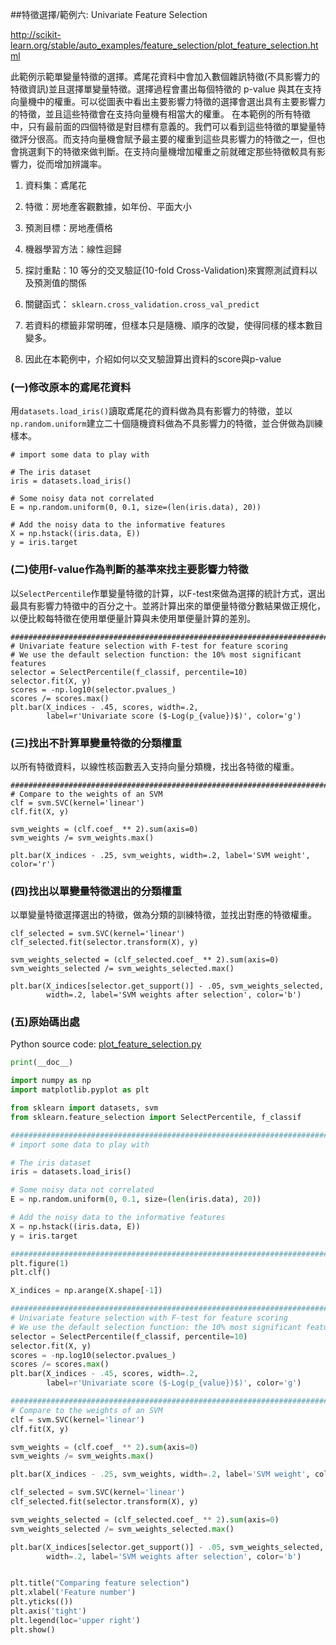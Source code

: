 ##特徵選擇/範例六: Univariate Feature Selection

http://scikit-learn.org/stable/auto_examples/feature_selection/plot_feature_selection.html


此範例示範單變量特徵的選擇。鳶尾花資料中會加入數個雜訊特徵(不具影響力的特徵資訊)並且選擇單變量特徵。選擇過程會畫出每個特徵的 p-value 與其在支持向量機中的權重。可以從圖表中看出主要影響力特徵的選擇會選出具有主要影響力的特徵，並且這些特徵會在支持向量機有相當大的權重。
在本範例的所有特徵中，只有最前面的四個特徵是對目標有意義的。我們可以看到這些特徵的單變量特徵評分很高。而支持向量機會賦予最主要的權重到這些具影響力的特徵之一，但也會挑選剩下的特徵來做判斷。在支持向量機增加權重之前就確定那些特徵較具有影響力，從而增加辨識率。

1. 資料集：鳶尾花
2. 特徵：房地產客觀數據，如年份、平面大小
3. 預測目標：房地產價格
4. 機器學習方法：線性迴歸
5. 探討重點：10 等分的交叉驗証(10-fold Cross-Validation)來實際測試資料以及預測值的關係
6. 關鍵函式： `sklearn.cross_validation.cross_val_predict`


1. 若資料的標籤非常明確，但樣本只是隨機、順序的改變，使得同樣的樣本數目變多。
2. 因此在本範例中，介紹如何以交叉驗證算出資料的score與p-value

### (一)修改原本的鳶尾花資料

用`datasets.load_iris()`讀取鳶尾花的資料做為具有影響力的特徵，並以`np.random.uniform`建立二十個隨機資料做為不具影響力的特徵，並合併做為訓練樣本。
```###############################################################################
# import some data to play with

# The iris dataset
iris = datasets.load_iris()

# Some noisy data not correlated
E = np.random.uniform(0, 0.1, size=(len(iris.data), 20))

# Add the noisy data to the informative features
X = np.hstack((iris.data, E))
y = iris.target
```

### (二)使用f-value作為判斷的基準來找主要影響力特徵

以`SelectPercentile`作單變量特徵的計算，以F-test來做為選擇的統計方式，選出最具有影響力特徵中的百分之十。並將計算出來的單便量特徵分數結果做正規化，以便比較每特徵在使用單便量計算與未使用單便量計算的差別。
```
###############################################################################
# Univariate feature selection with F-test for feature scoring
# We use the default selection function: the 10% most significant features
selector = SelectPercentile(f_classif, percentile=10)
selector.fit(X, y)
scores = -np.log10(selector.pvalues_)
scores /= scores.max()
plt.bar(X_indices - .45, scores, width=.2,
        label=r'Univariate score ($-Log(p_{value})$)', color='g')
```
### (三)找出不計算單變量特徵的分類權重

以所有特徵資料，以線性核函數丟入支持向量分類機，找出各特徵的權重。
```
###############################################################################
# Compare to the weights of an SVM
clf = svm.SVC(kernel='linear')
clf.fit(X, y)

svm_weights = (clf.coef_ ** 2).sum(axis=0)
svm_weights /= svm_weights.max()

plt.bar(X_indices - .25, svm_weights, width=.2, label='SVM weight', color='r')
```
### (四)找出以單變量特徵選出的分類權重

以單變量特徵選擇選出的特徵，做為分類的訓練特徵，並找出對應的特徵權重。
```
clf_selected = svm.SVC(kernel='linear')
clf_selected.fit(selector.transform(X), y)

svm_weights_selected = (clf_selected.coef_ ** 2).sum(axis=0)
svm_weights_selected /= svm_weights_selected.max()

plt.bar(X_indices[selector.get_support()] - .05, svm_weights_selected,
        width=.2, label='SVM weights after selection', color='b')
```

### (五)原始碼出處
Python source code: [plot_feature_selection.py](http://scikit-learn.org/stable/_downloads/plot_feature_selection.py)

```Python
print(__doc__)

import numpy as np
import matplotlib.pyplot as plt

from sklearn import datasets, svm
from sklearn.feature_selection import SelectPercentile, f_classif

###############################################################################
# import some data to play with

# The iris dataset
iris = datasets.load_iris()

# Some noisy data not correlated
E = np.random.uniform(0, 0.1, size=(len(iris.data), 20))

# Add the noisy data to the informative features
X = np.hstack((iris.data, E))
y = iris.target

###############################################################################
plt.figure(1)
plt.clf()

X_indices = np.arange(X.shape[-1])

###############################################################################
# Univariate feature selection with F-test for feature scoring
# We use the default selection function: the 10% most significant features
selector = SelectPercentile(f_classif, percentile=10)
selector.fit(X, y)
scores = -np.log10(selector.pvalues_)
scores /= scores.max()
plt.bar(X_indices - .45, scores, width=.2,
        label=r'Univariate score ($-Log(p_{value})$)', color='g')

###############################################################################
# Compare to the weights of an SVM
clf = svm.SVC(kernel='linear')
clf.fit(X, y)

svm_weights = (clf.coef_ ** 2).sum(axis=0)
svm_weights /= svm_weights.max()

plt.bar(X_indices - .25, svm_weights, width=.2, label='SVM weight', color='r')

clf_selected = svm.SVC(kernel='linear')
clf_selected.fit(selector.transform(X), y)

svm_weights_selected = (clf_selected.coef_ ** 2).sum(axis=0)
svm_weights_selected /= svm_weights_selected.max()

plt.bar(X_indices[selector.get_support()] - .05, svm_weights_selected,
        width=.2, label='SVM weights after selection', color='b')


plt.title("Comparing feature selection")
plt.xlabel('Feature number')
plt.yticks(())
plt.axis('tight')
plt.legend(loc='upper right')
plt.show()
```
